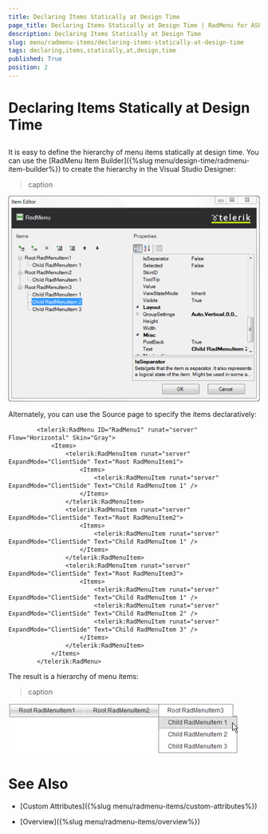 ```yaml
---
title: Declaring Items Statically at Design Time
page_title: Declaring Items Statically at Design Time | RadMenu for ASP.NET AJAX Documentation
description: Declaring Items Statically at Design Time
slug: menu/radmenu-items/declaring-items-statically-at-design-time
tags: declaring,items,statically,at,design,time
published: True
position: 2
---
```


# Declaring Items Statically at Design Time



## 

It is easy to define the hierarchy of menu items statically at design time. You can use the [RadMenu Item Builder]({%slug menu/design-time/radmenu-item-builder%}) to create the hierarchy in the Visual Studio Designer:
>caption 

![Sample RadMenu](images/menu_samplemenu.png)

Alternately, you can use the Source page to specify the items declaratively:

````ASPNET
	    <telerik:RadMenu ID="RadMenu1" runat="server" Flow="Horizontal" Skin="Gray">
	        <Items>
	            <telerik:RadMenuItem runat="server" ExpandMode="ClientSide" Text="Root RadMenuItem1">
	                <Items>
	                    <telerik:RadMenuItem runat="server" ExpandMode="ClientSide" Text="Child RadMenuItem 1" />
	                </Items>
	            </telerik:RadMenuItem>
	            <telerik:RadMenuItem runat="server" ExpandMode="ClientSide" Text="Root RadMenuItem2">
	                <Items>
	                    <telerik:RadMenuItem runat="server" ExpandMode="ClientSide" Text="Child RadMenuItem 1" />
	                </Items>
	            </telerik:RadMenuItem>
	            <telerik:RadMenuItem runat="server" ExpandMode="ClientSide" Text="Root RadMenuItem3">
	                <Items>
	                    <telerik:RadMenuItem runat="server" ExpandMode="ClientSide" Text="Child RadMenuItem 1" />
	                    <telerik:RadMenuItem runat="server" ExpandMode="ClientSide" Text="Child RadMenuItem 2" />
	                    <telerik:RadMenuItem runat="server" ExpandMode="ClientSide" Text="Child RadMenuItem 3" />
	                </Items>
	            </telerik:RadMenuItem>
	        </Items>
	    </telerik:RadMenu>
````



The result is a hierarchy of menu items:


>caption 

![RadMenu Hierarchy of Items](images/menu_hierarchyofitems.png)

# See Also

 * [Custom Attributes]({%slug menu/radmenu-items/custom-attributes%})

 * [Overview]({%slug menu/radmenu-items/overview%})
